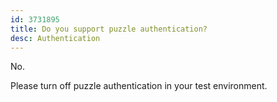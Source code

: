 ```yaml
---
id: 3731895
title: Do you support puzzle authentication?
desc: Authentication
---
```


No.

Please turn off puzzle authentication in your test environment.
